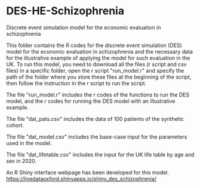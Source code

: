 
# DES-HE-Schizophrenia

Discrete event simulation model for the economic evaluation in
schizophrenia

This folder contains the R codes for the discrete event simulation (DES)
model for the economic evaluation in schizophrenia and the necessary
data for the illustrative example of applying the model for such
evaluation in the UK. To run this model, you need to download all the
files (r script and csv files) in a specific folder, open the r script
"run_model.r" and specify the path of the folder where you store these
files at the beginning of the script, then follow the instruction in the
r script to run the script.

The file "run_model.r" includes the r codes of the functions to run the
DES model, and the r codes for running the DES model with an
illustrative example.

The file "dat_pats.csv" includes the data of 100 patients of the
synthetic cohort.

The file "dat_model.csv" includes the base-case input for the parameters
used in the model.

The file "dat_lifetable.csv" includes the input for the UK life table by
age and sex in 2020.

An R Shiny interface webpage has been developed for this model.
<https://livedataoxford.shinyapps.io/shiny_des_schizophrenia/>
